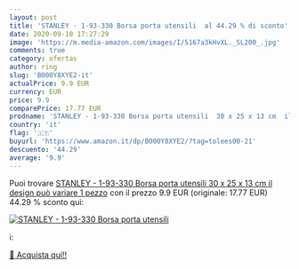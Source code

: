 ```yaml
---
layout: post
title: 'STANLEY - 1-93-330 Borsa porta utensili  al 44.29 % di sconto'
date: 2020-09-10 17:27:29
image: 'https://m.media-amazon.com/images/I/5167a3kHvXL._SL200_.jpg'
comments: true
category: ofertas
author: ring
slug: 'B000Y8XYE2-it'
actualPrice: 9.9 EUR
currency: EUR
price: 9.9
comparePrice: 17.77 EUR
prodname: 'STANLEY - 1-93-330 Borsa porta utensili  30 x 25 x 13 cm  il design può variare  1 pezzo'
country: 'it'
flag: '🇮🇹'
buyurl: 'https://www.amazon.it/dp/B000Y8XYE2/?tag=tolees00-21'
descuento: '44.29'
average: '9.9'
---
```


Puoi trovare [STANLEY - 1-93-330 Borsa porta utensili  30 x 25 x 13 cm  il design può variare  1 pezzo](https://www.amazon.it/dp/B000Y8XYE2/?tag=tolees00-21) con il prezzo 9.9 EUR (originale: 17.77 EUR) 44.29 % sconto qui:

[![STANLEY - 1-93-330 Borsa porta utensili ](https://m.media-amazon.com/images/I/5167a3kHvXL._SL200_.jpg)](https://www.amazon.it/dp/B000Y8XYE2/?tag=tolees00-21)

ℹ️:


[🛒 Acquista qui!!](https://www.amazon.it/dp/B000Y8XYE2/?tag=tolees00-21)

